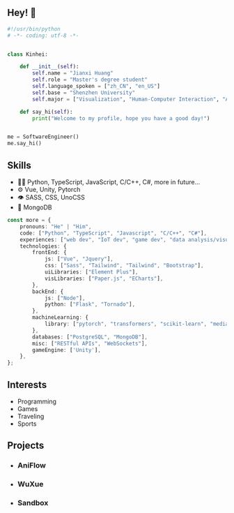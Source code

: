 <!--
**BENIMALS9/BENIMALS9** is a ✨ _special_ ✨ repository because its `README.md` (this file) appears on your GitHub profile.

Here are some ideas to get you started:

- 🔭 I’m currently working on ...
- 🌱 I’m currently learning ...
- 👯 I’m looking to collaborate on ...
- 🤔 I’m looking for help with ...
- 💬 Ask me about ...
- 📫 How to reach me: ...
- 😄 Pronouns: ...
- ⚡ Fun fact: ...
-->

## Hey! 👋
```python
#!/usr/bin/python
# -*- coding: utf-8 -*-


class Kinhei:

    def __init__(self):
        self.name = "Jianxi Huang"
        self.role = "Master's degree student"
        self.language_spoken = ["zh_CN", "en_US"]
        self.base = "Shenzhen University"
        self.major = ["Visualization", "Human-Computer Interaction", "Artificial Intelligence"]

    def say_hi(self):
        print("Welcome to my profile, hope you have a good day!")


me = SoftwareEngineer()
me.say_hi()
```

## Skills
- 👨‍💻 Python, TypeScript, JavaScript, C/C++, C#, more in future...
- ⚙️ Vue, Unity, Pytorch
- 👁️ SASS, CSS, UnoCSS
- 💽 MongoDB
```typescript
const more = {
    pronouns: "He" | "Him",
    code: ["Python", "TypeScript", "Javascript", "C/C++", "C#"],
    experiences: ["web dev", "IoT dev", "game dev", "data analysis/visualization", "deep learning"],
    technologies: {
        frontEnd: {
            js: ["Vue", "Jquery"],
            css: ["Sass", "Tailwind", "Tailwind", "Bootstrap"],
            uiLibraries: ["Element Plus"],
            visLibraries: ["Paper.js", "ECharts"],
        },
        backEnd: {
            js: ["Node"],
            python: ["Flask", "Tornado"],
        },
        machineLearning: {
            library: ["pytorch", "transformers", "scikit-learn", "mediapipe"],
        },
        databases: ["PostgreSQL", "MongoDB"],
        misc: ["RESTful APIs", "WebSockets"],
        gameEngine: ['Unity'],
    },
};
```

## Interests
- Programming
- Games
- Traveling
- Sports

## Projects
- ### AniFlow


- ### WuXue


- ### Sandbox



